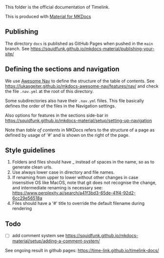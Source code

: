 This folder is the official documentation of Timelink.

This is produced with [Material for MKDocs](https://squidfunk.github.io/mkdocs-material/)

## Publishing

The directory `docs` is  published as  GitHub Pages when pushed in the `main` branch. See https://squidfunk.github.io/mkdocs-material/publishing-your-site/

## Defining the sections and navigation

We use  [Awesome Nav](https://lukasgeiter.github.io/mkdocs-awesome-nav/) to define the structure of the table of contents. See  https://lukasgeiter.github.io/mkdocs-awesome-nav/features/nav/ and check the file `.nav.yml` at the root of this directory.

Some subdirectories also have their `.nav.yml` fiiles. This file basically defines the order of the files in the Navigation settings.

Also options for features in the sections side-bar in https://squidfunk.github.io/mkdocs-material/setup/setting-up-navigation

Note than _table of contents_ in MKDocs refers to the structure of a page as defined by usage of '#' and is shown on the right of the page.

## Style guidelines

1. Folders and files should have _ instead of spaces in the name, so as to generate clean urls.
2. Use always lower case in directory and file names.
3. If renaming from upper to lower without other changes in case insensitive OS like MacOS, note that git does not recognise the change, and intermediate renaming is necessary see: https://www.perplexity.ai/search/a41f3bd3-65de-41f4-92d2-6cc29e56518a
4. Files should have a '#' title to override the default filename during rendering

## Todo

- [ ] add comment system see https://squidfunk.github.io/mkdocs-material/setup/adding-a-comment-system/

See ongoing result in github pages: https://time-link.github.io/timelink-docs/
